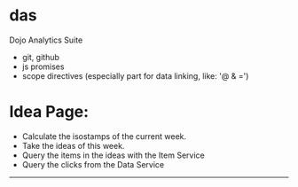 # das
Dojo Analytics Suite


- git, github
- js promises
- scope directives (especially part for data linking, like: '@ & =')


# Idea Page:

- Calculate the isostamps of the current week.
- Take the ideas of this week.
- Query the items in the ideas with the Item Service
- Query the clicks from the Data Service

-----------------------------------------------------